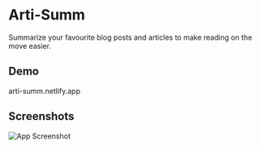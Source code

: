 
# Arti-Summ

Summarize your favourite blog posts and articles to make reading on the
move easier.

## Demo

arti-summ.netlify.app


## Screenshots

![App Screenshot](https://via.placeholder.com/468x300?text=App+Screenshot+Here)

